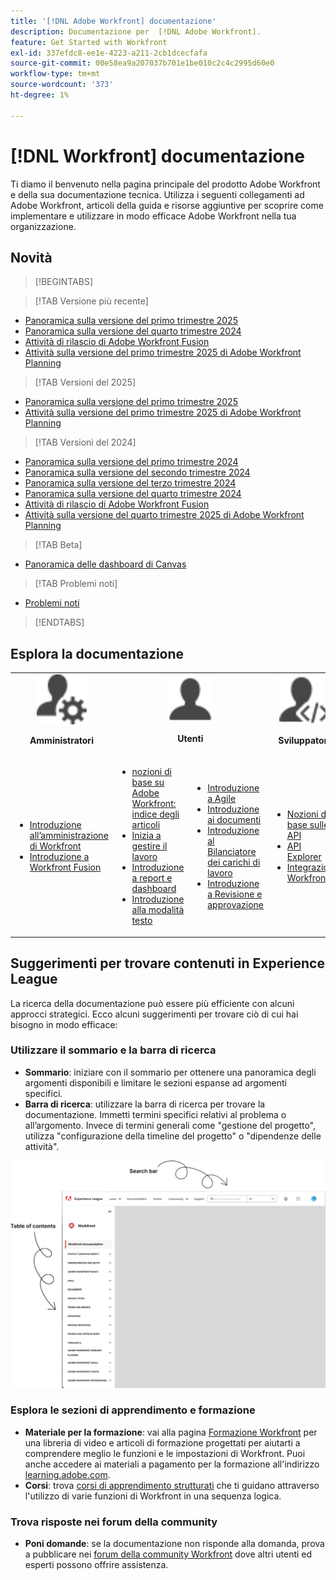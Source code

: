```yaml
---
title: '[!DNL Adobe Workfront] documentazione'
description: Documentazione per  [!DNL Adobe Workfront].
feature: Get Started with Workfront
exl-id: 337efdc8-ee1e-4223-a211-2cb1dcecfafa
source-git-commit: 00e58ea9a207037b701e1be010c2c4c2995d60e0
workflow-type: tm+mt
source-wordcount: '373'
ht-degree: 1%

---
```


# [!DNL Workfront] documentazione

Ti diamo il benvenuto nella pagina principale del prodotto Adobe Workfront e della sua documentazione tecnica. Utilizza i seguenti collegamenti ad Adobe Workfront, articoli della guida e risorse aggiuntive per scoprire come implementare e utilizzare in modo efficace Adobe Workfront nella tua organizzazione.

## Novità

>[!BEGINTABS]

>[!TAB Versione più recente]

* [Panoramica sulla versione del primo trimestre 2025](/help/quicksilver/product-announcements/product-releases/25-q1-release-activity/25-q1-release-overview.md)
* [Panoramica sulla versione del quarto trimestre 2024](/help/quicksilver/product-announcements/product-releases/24-q4-release-activity/24-q4-release-overview.md)
* [Attività di rilascio di Adobe Workfront Fusion](/help/quicksilver/product-announcements/product-releases/fusion-release-activity/fusion-release-activity.md)
* [Attività sulla versione del primo trimestre 2025 di Adobe Workfront Planning](/help/quicksilver/product-announcements/product-releases/planning-release-activity/planning-release-activity-25-q1.md)

>[!TAB Versioni del 2025]

* [Panoramica sulla versione del primo trimestre 2025](/help/quicksilver/product-announcements/product-releases/25-q1-release-activity/25-q1-release-overview.md)
* [Attività sulla versione del primo trimestre 2025 di Adobe Workfront Planning](/help/quicksilver/product-announcements/product-releases/planning-release-activity/planning-release-activity-25-q1.md)


>[!TAB Versioni del 2024]

* [Panoramica sulla versione del primo trimestre 2024](/help/quicksilver/product-announcements/product-releases/24-q1-release-activity/24-q1-release-overview.md)
* [Panoramica sulla versione del secondo trimestre 2024](/help/quicksilver/product-announcements/product-releases/24-q2-release-activity/24-q2-release-overview.md)
* [Panoramica sulla versione del terzo trimestre 2024](/help/quicksilver/product-announcements/product-releases/24-q3-release-activity/24-q3-release-overview.md)
* [Panoramica sulla versione del quarto trimestre 2024](/help/quicksilver/product-announcements/product-releases/24-q4-release-activity/24-q4-release-overview.md)
* [Attività di rilascio di Adobe Workfront Fusion](/help/quicksilver/product-announcements/product-releases/fusion-release-activity/fusion-release-activity.md)
* [Attività sulla versione del quarto trimestre 2025 di Adobe Workfront Planning](/help/quicksilver/product-announcements/product-releases/planning-release-activity/planning-release-activity-24-q4.md)

>[!TAB Beta]

* [Panoramica delle dashboard di Canvas](/help/quicksilver/reports-and-dashboards/dashboards/creating-and-managing-dashboards/canvas-dashboards-overview.md)

>[!TAB Problemi noti]

* [Problemi noti](https://experienceleague.adobe.com/en/docs/workfront-known-issues/issues/overview)


>[!ENDTABS]


## Esplora la documentazione

<table>

<tr>
    <td style="text-align: center;"><img src="assets/admin.svg" style="width: 80px; height: 80px;"><p><b>Amministratori</b></p></td>
    <td colspan="2" style="text-align: center;"><img src="assets/user.svg" style="width: 75px; height: 75px;"><p><b>Utenti</b></p></td>
    <td style="text-align: center;"><img src="assets/developer.svg" style="width: 80px; height: 80px;"><p><b>Sviluppatori</b></p></td>
  </tr>
  <tr>
    <td>
    <ul>
    <li><a href="/help/quicksilver/administration-and-setup/get-started-wf-administration/get-started-with-wf-administration.md">Introduzione all’amministrazione di Workfront</a></li>
    <li><a href="/help/quicksilver/workfront-fusion/get-started/get-started.md">Introduzione a Workfront Fusion</li>
    </ul>
 </td>
    <td>
        <ul>
        <li><a href="/help/quicksilver/workfront-basics/workfront-basics.md">nozioni di base su Adobe Workfront: indice degli articoli</a></li>
        <li><a href="/help/quicksilver/manage-work/manage-work.md">Inizia a gestire il lavoro</a></li>
        <li><a href="/help/quicksilver/reports-and-dashboards/reports-and-dashboards-overview.md">Introduzione a report e dashboard</a></li>
        <li><a href="/help/quicksilver/reports-and-dashboards/reports/text-mode/text-mode-resources.md">Introduzione alla modalità testo</a></li>
        </ul>
    </td>
    <td><ul>
        <li><a href="/help/quicksilver/agile/agile-overview.md">Introduzione a Agile</a></li>
        <li><a href="/help/quicksilver/documents/documents-overview.md">Introduzione ai documenti</a></li>
        <li><a href="/help/quicksilver/resource-mgmt/workload-balancer/workload-balancer.md">Introduzione al Bilanciatore dei carichi di lavoro</a></li>
        <li><a href="/help/quicksilver/resource-mgmt/workload-balancer/overview-workload-balancer.md">Introduzione a Revisione e approvazione</a></li>
        </ul></td>
    <td><ul>
        <li><a href="/help/quicksilver/wf-api/general/api-basics.md">Nozioni di base sulle API</a></li>
        <li><a href="https://developer.adobe.com/workfront/api-explorer/">API Explorer</a></li>
        <li><a href="/help/quicksilver/workfront-integrations-and-apps/workfront-integrations.md">Integrazioni Workfront</a></li>
        </ul></td>
  </tr>
</table>

## Suggerimenti per trovare contenuti in Experience League

La ricerca della documentazione può essere più efficiente con alcuni approcci strategici. Ecco alcuni suggerimenti per trovare ciò di cui hai bisogno in modo efficace:

### Utilizzare il sommario e la barra di ricerca

* **Sommario**: iniziare con il sommario per ottenere una panoramica degli argomenti disponibili e limitare le sezioni espanse ad argomenti specifici.
* **Barra di ricerca**: utilizzare la barra di ricerca per trovare la documentazione. Immetti termini specifici relativi al problema o all’argomento. Invece di termini generali come &quot;gestione del progetto&quot;, utilizza &quot;configurazione della timeline del progetto&quot; o &quot;dipendenze delle attività&quot;.

![](assets/exl-site-nav.png)

### Esplora le sezioni di apprendimento e formazione

* **Materiale per la formazione**: vai alla pagina [Formazione Workfront](https://experienceleague.adobe.com/en/browse/workfront) per una libreria di video e articoli di formazione progettati per aiutarti a comprendere meglio le funzioni e le impostazioni di Workfront. Puoi anche accedere ai materiali a pagamento per la formazione all&#39;indirizzo [learning.adobe.com](https://learning.adobe.com/).
* **Corsi**: trova [corsi di apprendimento strutturati](https://experienceleague.adobe.com/home?Solution=Workfront#courses) che ti guidano attraverso l&#39;utilizzo di varie funzioni di Workfront in una sequenza logica.

### Trova risposte nei forum della community

* **Poni domande**: se la documentazione non risponde alla domanda, prova a pubblicare nei [forum della community Workfront](https://experienceleaguecommunities.adobe.com/t5/workfront/ct-p/workfront?profile.language=en) dove altri utenti ed esperti possono offrire assistenza.